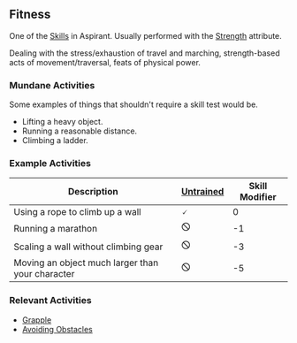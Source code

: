 ## Fitness
One of the [Skills](Skills) in Aspirant. Usually performed with the [Strength](Stats#Strength) attribute.

Dealing with the stress/exhaustion of travel and marching, strength-based acts of movement/traversal, feats of physical power.

### Mundane Activities
Some examples of things that shouldn't require a skill test would be.
* Lifting a heavy object.
* Running a reasonable distance.
* Climbing a ladder.

### Example Activities
| Description                                      | [Untrained](Skills#Untrained) | Skill Modifier |
| ------------------------------------------------ | ----------------------------- | -------------- |
| Using a rope to climb up a wall                  | 🗸                             | 0              |
| Running a marathon                               | 🛇                             | -1             |
| Scaling a wall without climbing gear             | 🛇                             | -3             |
| Moving an object much larger than your character | 🛇                             | -5             |

### Relevant Activities
* [Grapple](Combat#Grapple)
* [Avoiding Obstacles](Combat#Avoiding%20Obstacles)
